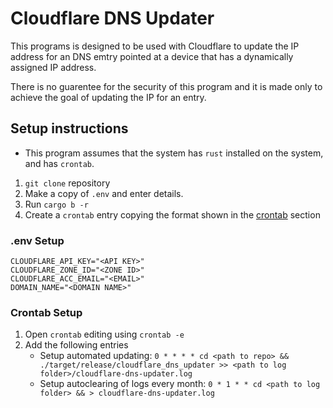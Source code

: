 # Cloudflare DNS Updater

This programs is designed to be used with Cloudflare to update the IP address for an DNS emtry pointed at a device that has a dynamically assigned IP address.

There is no guarentee for the security of this program and it is made only to achieve the goal of updating the IP for an entry.

## Setup instructions

* This program assumes that the system has `rust` installed on the system, and has `crontab`.

1. `git clone` repository
2. Make a copy of `.env` and enter details.
3. Run `cargo b -r`
4. Create a `crontab` entry copying the format shown in the [crontab](#Crontab-Setup) section

### .env Setup

```
CLOUDFLARE_API_KEY="<API KEY>"
CLOUDFLARE_ZONE_ID="<ZONE ID>"
CLOUDFLARE_ACC_EMAIL="<EMAIL>"
DOMAIN_NAME="<DOMAIN NAME>"
```

### Crontab Setup

1. Open `crontab` editing using `crontab -e`
2. Add the following entries
    * Setup automated updating: `0 * * * * cd <path to repo> && ./target/release/cloudflare_dns_updater >> <path to log folder>/cloudflare-dns-updater.log`
    * Setup autoclearing of logs every month: `0 * 1 * * cd <path to log folder> && > cloudflare-dns-updater.log`
